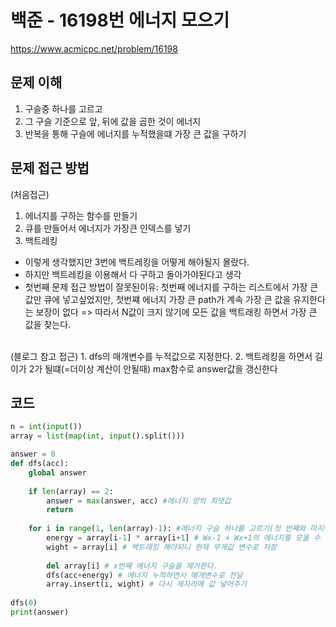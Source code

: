 # 백준 - 16198번 에너지 모으기
https://www.acmicpc.net/problem/16198

## 문제 이해
1. 구슬중 하나를 고르고
2. 그 구슬 기준으로 앞, 뒤에 값을 곱한 것이 에너지
3. 반복을 통해 구슬에 에너지를 누적했을떄 가장 큰 값을 구하기

## 문제 접근 방법
(처음접근)
1. 에너지를 구하는 함수를 만들기
2. 큐를 만들어서 에너지가 가장큰 인덱스를 넣기 
3. 백트레킹

* 이렇게 생각했지만 3번에 백트레킹을 어떻게 해야될지 몰랐다. 
* 하지만 백트레킹을 이용해서 다 구하고 돌아가야된다고 생각
* 첫번째 문제 접근 방법이 잘못된이유: 첫번째 에너지를 구하는 리스트에서 가장 큰 값만 큐에 넣고싶었지만, 첫번쨰 에너지 가장 큰 path가 계속 가장 큰 값을 유지한다는 보장이 없다 
=> 따라서 N값이 크지 않기에 모든 값을 백트래킹 하면서 가장 큰 값을 찾는다. 
<br>
(블로그 참고 접근)
1. dfs의 매개변수를 누적값으로 지정한다.
2. 백트레킹을 하면서 길이가 2가 될떄(=더이상 계산이 안될때) max함수로 answer값을 갱신한다 

## 코드
```python
n = int(input())
array = list(map(int, input().split()))

answer = 0
def dfs(acc):
    global answer
    
    if len(array) == 2:
        answer = max(answer, acc) #에너지 양의 최댓값
        return 
    
    for i in range(1, len(array)-1): #에너지 구슬 하나를 고르기(첫 번째와 마지막 에너지x)
        energy = array[i-1] * array[i+1] # Wx-1 × Wx+1의 에너지를 모을 수 있다.
        wight = array[i] # 백트래킹 해야되니 현재 무게값 변수로 저장
        
        del array[i] # x번째 에너지 구슬을 제거한다.
        dfs(acc+energy) # 에너지 누적하면서 매개변수로 전달
        array.insert(i, wight) # 다시 제자리에 값 넣어주기
        
dfs(0)
print(answer)
```
